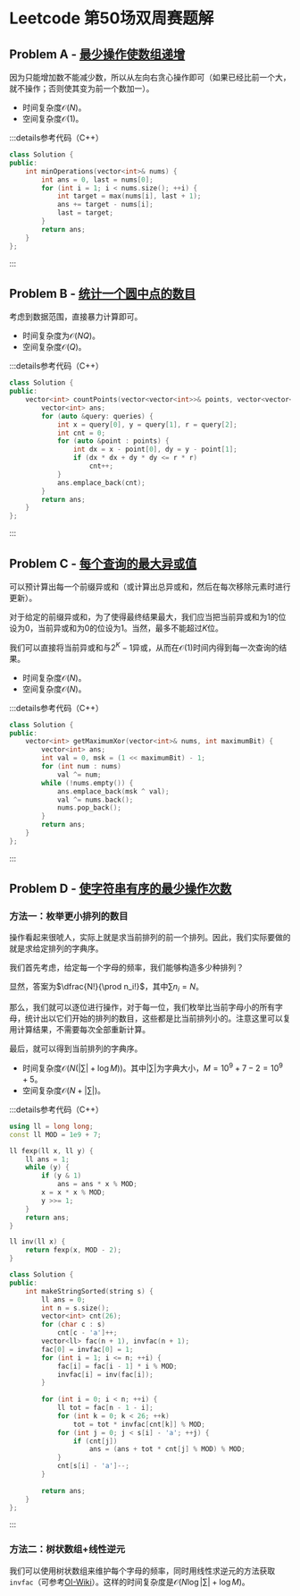 # Leetcode 第50场双周赛题解

## Problem A - [最少操作使数组递增](https://leetcode.cn/problems/minimum-operations-to-make-the-array-increasing/)

因为只能增加数不能减少数，所以从左向右贪心操作即可（如果已经比前一个大，就不操作；否则使其变为前一个数加一）。

- 时间复杂度$\mathcal{O}(N)$。
- 空间复杂度$\mathcal{O}(1)$。

:::details参考代码（C++）

```cpp
class Solution {
public:
    int minOperations(vector<int>& nums) {
        int ans = 0, last = nums[0];
        for (int i = 1; i < nums.size(); ++i) {
            int target = max(nums[i], last + 1);
            ans += target - nums[i];
            last = target;
        }
        return ans;
    }
};
```

:::

## Problem B - [统计一个圆中点的数目](https://leetcode.cn/problems/queries-on-number-of-points-inside-a-circle/)

考虑到数据范围，直接暴力计算即可。

- 时间复杂度为$\mathcal{O}(NQ)$。
- 空间复杂度$\mathcal{O}(Q)$。

:::details参考代码（C++）

```cpp
class Solution {
public:
    vector<int> countPoints(vector<vector<int>>& points, vector<vector<int>>& queries) {
        vector<int> ans;
        for (auto &query: queries) {
            int x = query[0], y = query[1], r = query[2];
            int cnt = 0;
            for (auto &point : points) {
                int dx = x - point[0], dy = y - point[1];
                if (dx * dx + dy * dy <= r * r)
                    cnt++;
            }
            ans.emplace_back(cnt);
        }
        return ans;
    }
};
```

:::

## Problem C - [每个查询的最大异或值](https://leetcode.cn/problems/maximum-xor-for-each-query/)

可以预计算出每一个前缀异或和（或计算出总异或和，然后在每次移除元素时进行更新）。

对于给定的前缀异或和，为了使得最终结果最大，我们应当把当前异或和为$1$的位设为$0$，当前异或和为$0$的位设为$1$。当然，最多不能超过$K$位。

我们可以直接将当前异或和与$2^K-1$异或，从而在$\mathcal{O}(1)$时间内得到每一次查询的结果。

- 时间复杂度$\mathcal{O}(N)$。
- 空间复杂度$\mathcal{O}(N)$。

:::details参考代码（C++）

```cpp
class Solution {
public:
    vector<int> getMaximumXor(vector<int>& nums, int maximumBit) {
        vector<int> ans;
        int val = 0, msk = (1 << maximumBit) - 1;
        for (int num : nums)
            val ^= num;
        while (!nums.empty()) {
            ans.emplace_back(msk ^ val);
            val ^= nums.back();
            nums.pop_back();
        }
        return ans;
    }
};
```

:::

## Problem D - [使字符串有序的最少操作次数](https://leetcode.cn/problems/minimum-number-of-operations-to-make-string-sorted/)

### 方法一：枚举更小排列的数目

操作看起来很唬人，实际上就是求当前排列的前一个排列。因此，我们实际要做的就是求给定排列的字典序。

我们首先考虑，给定每一个字母的频率，我们能够构造多少种排列？

显然，答案为$\dfrac{N!}{\prod n_i!}$，其中$\sum n_i=N$。

那么，我们就可以逐位进行操作，对于每一位，我们枚举比当前字母小的所有字母，统计出以它们开始的排列的数目，这些都是比当前排列小的。注意这里可以复用计算结果，不需要每次全部重新计算。

最后，就可以得到当前排列的字典序。

- 时间复杂度$\mathcal{O}(N(|\sum|+\log M))$。其中$|\sum|$为字典大小，$M=10^9+7-2=10^9+5$。
- 空间复杂度$\mathcal{O}(N+|\sum|)$。

:::details参考代码（C++）

```cpp
using ll = long long;
const ll MOD = 1e9 + 7;

ll fexp(ll x, ll y) {
    ll ans = 1;
    while (y) {
        if (y & 1)
            ans = ans * x % MOD;
        x = x * x % MOD;
        y >>= 1;
    }
    return ans;
}

ll inv(ll x) {
    return fexp(x, MOD - 2);
}

class Solution {
public:
    int makeStringSorted(string s) {
        ll ans = 0;
        int n = s.size();
        vector<int> cnt(26);
        for (char c : s)
            cnt[c - 'a']++;
        vector<ll> fac(n + 1), invfac(n + 1);
        fac[0] = invfac[0] = 1;
        for (int i = 1; i <= n; ++i) {
            fac[i] = fac[i - 1] * i % MOD;
            invfac[i] = inv(fac[i]);
        }
        
        for (int i = 0; i < n; ++i) {
            ll tot = fac[n - 1 - i];
            for (int k = 0; k < 26; ++k)
                tot = tot * invfac[cnt[k]] % MOD;
            for (int j = 0; j < s[i] - 'a'; ++j) {
                if (cnt[j])
                    ans = (ans + tot * cnt[j] % MOD) % MOD;
            }
            cnt[s[i] - 'a']--;
        }
        
        return ans;
    }
};
```

:::

### 方法二：树状数组+线性逆元

我们可以使用树状数组来维护每个字母的频率，同时用线性求逆元的方法获取`invfac`（可参考[OI-Wiki](https://oi-wiki.org/math/inverse/#n)）。这样的时间复杂度是$\mathcal{O}(N\log|\sum|+\log M)$。
